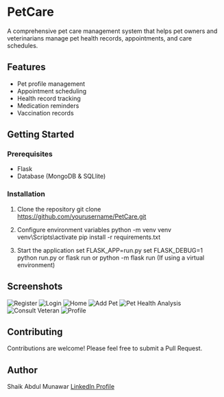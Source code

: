 # PetCare

A comprehensive pet care management system that helps pet owners and veterinarians manage pet health records, appointments, and care schedules.

## Features

- Pet profile management
- Appointment scheduling
- Health record tracking
- Medication reminders
- Vaccination records

## Getting Started

### Prerequisites

- Flask
- Database (MongoDB & SQLlite)

### Installation

1. Clone the repository
git clone https://github.com/yourusername/PetCare.git

2. Configure environment variables
python -m venv venv
venv\Scripts\activate
pip install -r requirements.txt

3. Start the application
set FLASK_APP=run.py
set FLASK_DEBUG=1
python run.py or flask run or python -m flask run (If using a virtual environment)

## Screenshots

![Register](Images/1.png)
![Login](Images/2.png)
![Home](Images/3.png)
![Add Pet](Images/4.png)
![Pet Health Analysis](Images/5.png)
![Consult Veteran](Images/6.png)
![Profile](Images/7.png)

## Contributing

Contributions are welcome! Please feel free to submit a Pull Request.

## Author

Shaik Abdul Munawar
[LinkedIn Profile](https://www.linkedin.com/in/shaik-abdul-munawar-b35821284)
